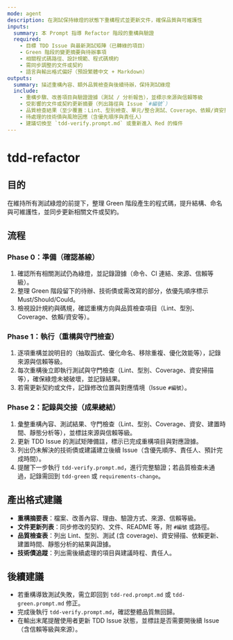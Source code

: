 ```yaml
---
mode: agent
description: 在測試保持綠燈的狀態下重構程式並更新文件，確保品質與可維護性
inputs:
  summary: 本 Prompt 指導 Refactor 階段的重構與驗證
  required:
    - 目標 TDD Issue 與最新測試矩陣（已轉綠的項目）
    - Green 階段的變更摘要與待辦事項
    - 相關程式碼路徑、設計規範、程式碼規約
    - 需同步調整的文件或契約
    - 語言與輸出格式偏好（預設繁體中文 + Markdown）
outputs:
  summary: 描述重構內容、額外品質檢查與後續待辦，保持測試綠燈
  include:
    - 重構步驟、改善項目與驗證證據（測試 / 分析報告），並標示來源與信賴等級
    - 受影響的文件或契約更新摘要（列出路徑與 Issue `#編號`）
    - 品質檢查結果（至少覆蓋：Lint、型別檢查、單元/整合測試、Coverage、依賴/資安掃描、建置時間、靜態分析）
    - 待處理的技術債與風險因應（含優先順序與責任人）
    - 建議切換至 `tdd-verify.prompt.md` 或重新進入 Red 的條件
---
```


# tdd-refactor

## 目的

在維持所有測試綠燈的前提下，整理 Green 階段產生的程式碼，提升結構、命名與可維護性，並同步更新相關文件或契約。

## 流程

### Phase 0：準備（確認基線）
1. 確認所有相關測試仍為綠燈，並記錄證據（命令、CI 連結、來源、信賴等級）。
2. 整理 Green 階段留下的待辦、技術債或需改寫的部分，依優先順序標示 Must/Should/Could。
3. 檢視設計規約與碼規，確認重構方向與品質檢查項目（Lint、型別、Coverage、依賴/資安等）。

### Phase 1：執行（重構與守門檢查）
1. 逐項重構並說明目的（抽取函式、優化命名、移除重複、優化效能等），記錄來源與信賴等級。
2. 每次重構後立即執行測試與守門檢查（Lint、型別、Coverage、資安掃描等），確保綠燈未被破壞，並記錄結果。
3. 若需更新契約或文件，記錄修改位置與對應情境（Issue `#編號`）。

### Phase 2：記錄與交接（成果總結）
1. 彙整重構內容、測試結果、守門檢查（Lint、型別、Coverage、資安、建置時間、靜態分析等），並標註來源與信賴等級。
2. 更新 TDD Issue 的測試矩陣備註，標示已完成重構項目與對應證據。
3. 列出仍未解決的技術債或建議建立後續 Issue（含優先順序、責任人、預計完成時間）。
4. 提醒下一步執行 `tdd-verify.prompt.md`，進行完整驗證；若品質檢查未通過，記錄需回到 `tdd-green` 或 `requirements-change`。

## 產出格式建議

- **重構摘要表**：檔案、改善內容、理由、驗證方式、來源、信賴等級。
- **文件更新列表**：同步修改的契約、文件、README 等，附 `#編號` 或路徑。
- **品質檢查表**：列出 Lint、型別、測試 (含 coverage)、資安掃描、依賴更新、建置時間、靜態分析的結果與證據。
- **技術債追蹤**：列出需後續處理的項目與建議時程、責任人。

## 後續建議

- 若重構導致測試失敗，需立即回到 `tdd-red.prompt.md` 或 `tdd-green.prompt.md` 修正。
- 完成後執行 `tdd-verify.prompt.md`，確認整體品質無回歸。
- 在輸出末尾提醒使用者更新 TDD Issue 狀態，並標註是否需要開後續 Issue（含信賴等級與來源）。
